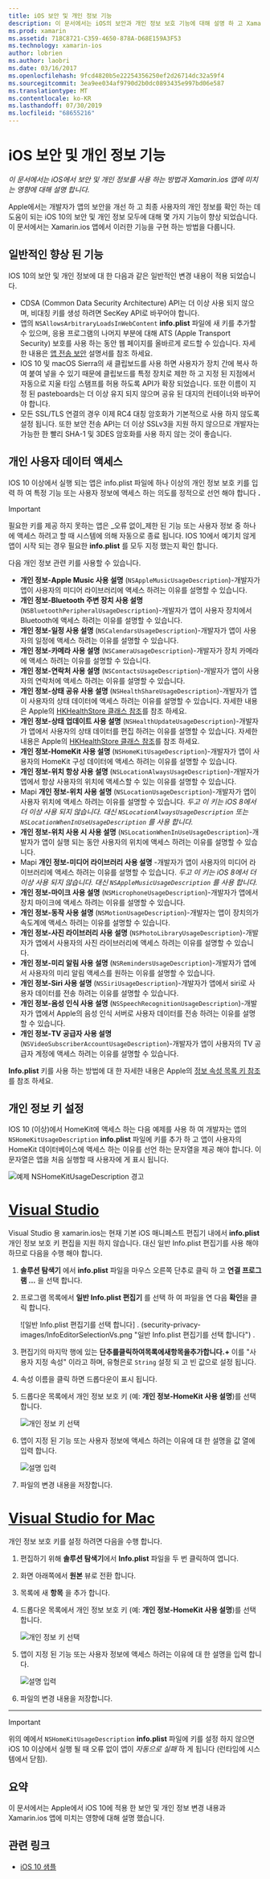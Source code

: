 ```yaml
---
title: iOS 보안 및 개인 정보 기능
description: 이 문서에서는 iOS의 보안과 개인 정보 보호 기능에 대해 설명 하 고 Xamarin.ios와 함께 사용 하는 방법을 설명 합니다. IOS 10에서 수행 된 업데이트와 개인 사용자 데이터에 액세스 하는 방법을 살펴봅니다.
ms.prod: xamarin
ms.assetid: 718C8721-C359-4650-878A-D68E159A3F53
ms.technology: xamarin-ios
author: lobrien
ms.author: laobri
ms.date: 03/16/2017
ms.openlocfilehash: 9fcd4820b5e22254356250ef2d26714dc32a59f4
ms.sourcegitcommit: 3ea9ee034af9790d2b0dc0893435e997bd06e587
ms.translationtype: MT
ms.contentlocale: ko-KR
ms.lasthandoff: 07/30/2019
ms.locfileid: "68655216"
---
```

# <a name="ios-security-and-privacy-features"></a>iOS 보안 및 개인 정보 기능

_이 문서에서는 iOS에서 보안 및 개인 정보를 사용 하는 방법과 Xamarin.ios 앱에 미치는 영향에 대해 설명 합니다._

Apple에서는 개발자가 앱의 보안을 개선 하 고 최종 사용자의 개인 정보를 확인 하는 데 도움이 되는 iOS 10의 보안 및 개인 정보 모두에 대해 몇 가지 기능이 향상 되었습니다. 이 문서에서는 Xamarin.ios 앱에서 이러한 기능을 구현 하는 방법을 다룹니다.
    
<a name="General-Enhancements" />

## <a name="general-enhancements"></a>일반적인 향상 된 기능

IOS 10의 보안 및 개인 정보에 대 한 다음과 같은 일반적인 변경 내용이 적용 되었습니다.

- CDSA (Common Data Security Architecture) API는 더 이상 사용 되지 않으며, 비대칭 키를 생성 하려면 SecKey API로 바꾸어야 합니다.
- 앱의 `NSAllowsArbitraryLoadsInWebContent` **info.plist** 파일에 새 키를 추가할 수 있으며, 응용 프로그램의 나머지 부분에 대해 ATS (Apple Transport Security) 보호를 사용 하는 동안 웹 페이지를 올바르게 로드할 수 있습니다. 자세한 내용은 [앱 전송 보안](~/ios/app-fundamentals/ats.md) 설명서를 참조 하세요.
- IOS 10 및 macOS Sierra의 새 클립보드를 사용 하면 사용자가 장치 간에 복사 하 여 붙여 넣을 수 있기 때문에 클립보드를 특정 장치로 제한 하 고 지정 된 지점에서 자동으로 지울 타임 스탬프를 허용 하도록 API가 확장 되었습니다. 또한 이름이 지정 된 pasteboards는 더 이상 유지 되지 않으며 공유 된 대지의 컨테이너와 바꾸어야 합니다.
- 모든 SSL/TLS 연결의 경우 이제 RC4 대칭 암호화가 기본적으로 사용 하지 않도록 설정 됩니다. 또한 보안 전송 API는 더 이상 SSLv3을 지원 하지 않으므로 개발자는 가능한 한 빨리 SHA-1 및 3DES 암호화를 사용 하지 않는 것이 좋습니다.

<a name="Accessing-Private-User-Data" />

## <a name="accessing-private-user-data"></a>개인 사용자 데이터 액세스

IOS 10 이상에서 실행 되는 앱은 info.plist 파일에 하나 이상의 개인 정보 보호 키를 입력 하 여 특정 기능 또는 사용자 정보에 액세스 하는 의도를 정적으로 선언 해야 합니다 **.**

> [!IMPORTANT]
> 필요한 키를 제공 하지 못하는 앱은 _오류 없이_제한 된 기능 또는 사용자 정보 중 하나에 액세스 하려고 할 때 시스템에 의해 자동으로 종료 됩니다. IOS 10에서 예기치 않게 앱이 시작 되는 경우 필요한 **info.plist** 를 모두 지정 했는지 확인 합니다.

다음 개인 정보 관련 키를 사용할 수 있습니다.

- **개인 정보-Apple Music 사용 설명** (`NSAppleMusicUsageDescription`)-개발자가 앱이 사용자의 미디어 라이브러리에 액세스 하려는 이유를 설명할 수 있습니다.
- **개인 정보-Bluetooth 주변 장치 사용 설명** (`NSBluetoothPeripheralUsageDescription`)-개발자가 앱이 사용자 장치에서 Bluetooth에 액세스 하려는 이유를 설명할 수 있습니다.
- **개인 정보-일정 사용 설명** (`NSCalendarsUsageDescription`)-개발자가 앱이 사용자의 일정에 액세스 하려는 이유를 설명할 수 있습니다.
- **개인 정보-카메라 사용 설명** (`NSCameraUsageDescription`)-개발자가 장치 카메라에 액세스 하려는 이유를 설명할 수 있습니다.
- **개인 정보-연락처 사용 설명** (`NSContactsUsageDescription`)-개발자가 앱이 사용자의 연락처에 액세스 하려는 이유를 설명할 수 있습니다.
- **개인 정보-상태 공유 사용 설명** (`NSHealthShareUsageDescription`)-개발자가 앱이 사용자의 상태 데이터에 액세스 하려는 이유를 설명할 수 있습니다. 자세한 내용은 Apple의 [HKHealthStore 클래스 참조](https://developer.apple.com/reference/healthkit/hkhealthstore)를 참조 하세요.
- **개인 정보-상태 업데이트 사용 설명** (`NSHealthUpdateUsageDescription`)-개발자가 앱에서 사용자의 상태 데이터를 편집 하려는 이유를 설명할 수 있습니다. 자세한 내용은 Apple의 [HKHealthStore 클래스 참조](https://developer.apple.com/reference/healthkit/hkhealthstore)를 참조 하세요.
- **개인 정보-HomeKit 사용 설명** (`NSHomeKitUsageDescription`)-개발자가 앱이 사용자의 HomeKit 구성 데이터에 액세스 하려는 이유를 설명할 수 있습니다.
- **개인 정보-위치 항상 사용 설명** (`NSLocationAlwaysUsageDescription`)-개발자가 앱에서 항상 사용자의 위치에 액세스할 수 있는 이유를 설명할 수 있습니다.
- Mapi **개인 정보-위치 사용 설명** (`NSLocationUsageDescription`)-개발자가 앱이 사용자 위치에 액세스 하려는 이유를 설명할 수 있습니다. *두고 이 키는 iOS 8에서 더 이상 사용 되지 않습니다. 대신 `NSLocationAlwaysUsageDescription` 또는`NSLocationWhenInUseUsageDescription` 를 사용 합니다.*
- **개인 정보-위치 사용 시 사용 설명** (`NSLocationWhenInUseUsageDescription`)-개발자가 앱이 실행 되는 동안 사용자의 위치에 액세스 하려는 이유를 설명할 수 있습니다.
- Mapi **개인 정보-미디어 라이브러리 사용 설명** -개발자가 앱이 사용자의 미디어 라이브러리에 액세스 하려는 이유를 설명할 수 있습니다. *두고 이 키는 iOS 8에서 더 이상 사용 되지 않습니다. 대신 `NSAppleMusicUsageDescription` 를 사용 합니다.*
- **개인 정보-마이크 사용 설명** (`NSMicrophoneUsageDescription`)-개발자가 앱에서 장치 마이크에 액세스 하려는 이유를 설명할 수 있습니다.
- **개인 정보-동작 사용 설명** (`NSMotionUsageDescription`)-개발자는 앱이 장치의가 속도계에 액세스 하려는 이유를 설명할 수 있습니다.
- **개인 정보-사진 라이브러리 사용 설명** (`NSPhotoLibraryUsageDescription`)-개발자가 앱에서 사용자의 사진 라이브러리에 액세스 하려는 이유를 설명할 수 있습니다.
- **개인 정보-미리 알림 사용 설명** (`NSRemindersUsageDescription`)-개발자가 앱에서 사용자의 미리 알림 액세스를 원하는 이유를 설명할 수 있습니다.
- **개인 정보-Siri 사용 설명** (`NSSiriUsageDescription`)-개발자가 앱에서 siri로 사용자 데이터를 전송 하려는 이유를 설명할 수 있습니다.
- **개인 정보-음성 인식 사용 설명** (`NSSpeechRecognitionUsageDescription`)-개발자가 앱에서 Apple의 음성 인식 서버로 사용자 데이터를 전송 하려는 이유를 설명할 수 있습니다.
- **개인 정보-TV 공급자 사용 설명** (`NSVideoSubscriberAccountUsageDescription`)-개발자가 앱이 사용자의 TV 공급자 계정에 액세스 하려는 이유를 설명할 수 있습니다.

**Info.plist** 키를 사용 하는 방법에 대 한 자세한 내용은 Apple의 [정보 속성 목록 키 참조](https://developer.apple.com/library/content/documentation/General/Reference/InfoPlistKeyReference/Introduction/Introduction.html#//apple_ref/doc/uid/TP40009248-SW1)를 참조 하세요.

<a name="Setting-Privacy-Keys" />

## <a name="setting-privacy-keys"></a>개인 정보 키 설정

IOS 10 (이상)에서 HomeKit에 액세스 하는 다음 예제를 사용 하 여 개발자는 앱의 `NSHomeKitUsageDescription` **info.plist** 파일에 키를 추가 하 고 앱이 사용자의 HomeKit 데이터베이스에 액세스 하는 이유를 선언 하는 문자열을 제공 해야 합니다. 이 문자열은 앱을 처음 실행할 때 사용자에 게 표시 됩니다.

![예제 NSHomeKitUsageDescription 경고](security-privacy-images/info01.png "예제 NSHomeKitUsageDescription 경고")

# <a name="visual-studiotabwindows"></a>[Visual Studio](#tab/windows)

Visual Studio 용 xamarin.ios는 현재 기본 iOS 매니페스트 편집기 내에서 **info.plist** 개인 정보 보호 키 편집을 지원 하지 않습니다. 대신 일반 Info.plist 편집기를 사용 해야 하므로 다음을 수행 해야 합니다.

1. **솔루션 탐색기** 에서 **info.plist** 파일을 마우스 오른쪽 단추로 클릭 하 고 **연결 프로그램 ...** 을 선택 합니다.
2. 프로그램 목록에서 **일반 Info.plist 편집기** 를 선택 하 여 파일을 연 다음 **확인**을 클릭 합니다.

    ![일반 Info.plist 편집기를 선택 합니다] . (security-privacy-images/InfoEditorSelectionVs.png "일반 Info.plist 편집기를 선택 합니다") .
3. 편집기의 마지막 행에 있는 **단추를클릭하여목록에새항목을추가합니다.+** 이를 "사용자 지정 속성" 이라고 하며, 유형은로 `String` 설정 되 고 빈 값으로 설정 됩니다.
4. 속성 이름을 클릭 하면 드롭다운이 표시 됩니다.
5. 드롭다운 목록에서 개인 정보 보호 키 (예: **개인 정보-HomeKit 사용 설명**)를 선택 합니다. 

    ![개인 정보 키 선택](security-privacy-images/InfoPListEditorSelectKey.png "개인 정보 키 선택")
6. 앱이 지정 된 기능 또는 사용자 정보에 액세스 하려는 이유에 대 한 설명을 값 열에 입력 합니다. 

    ![설명 입력](security-privacy-images/InfoPListSetValue.png "설명 입력")
7. 파일의 변경 내용을 저장합니다.

# <a name="visual-studio-for-mactabmacos"></a>[Visual Studio for Mac](#tab/macos)

개인 정보 보호 키를 설정 하려면 다음을 수행 합니다.

1. 편집하기 위해 **솔루션 탐색기**에서 **Info.plist** 파일을 두 번 클릭하여 엽니다.
2. 화면 아래쪽에서 **원본** 뷰로 전환 합니다.
3. 목록에 새 **항목** 을 추가 합니다.
4. 드롭다운 목록에서 개인 정보 보호 키 (예: **개인 정보-HomeKit 사용 설명**)를 선택 합니다. 

    ![개인 정보 키 선택](security-privacy-images/info02.png "개인 정보 키 선택")
5. 앱이 지정 된 기능 또는 사용자 정보에 액세스 하려는 이유에 대 한 설명을 입력 합니다. 

    ![설명 입력](security-privacy-images/info03.png "설명 입력")
6. 파일의 변경 내용을 저장합니다.

-----

> [!IMPORTANT]
> 위의 예에서 `NSHomeKitUsageDescription` **info.plist** 파일에 키를 설정 하지 않으면 iOS 10 이상에서 실행 될 때 오류 없이 앱이 _자동으로 실패_ 하 게 됩니다 (런타임에 시스템에서 닫힘).

<a name="Summary" />

## <a name="summary"></a>요약

이 문서에서는 Apple에서 iOS 10에 적용 한 보안 및 개인 정보 변경 내용과 Xamarin.ios 앱에 미치는 영향에 대해 설명 했습니다.

## <a name="related-links"></a>관련 링크

- [iOS 10 샘플](https://docs.microsoft.com/samples/browse/?products=xamarin&term=Xamarin.iOS+iOS10)
